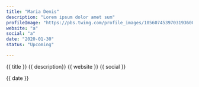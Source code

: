 ```yaml
---
title: "Maria Denis"
description: "Lorem ipsum dolor amet sum"
profileImage: "https://pbs.twimg.com/profile_images/1056074539703193600/ajqrJ3nG_400x400.jpg"
website: "a"
social: "a"
date: "2020-01-30"
status: "Upcoming"

---
```


{{ title }}
{{ description}}
{{ website }}
{{ social }}

{{ date }}
